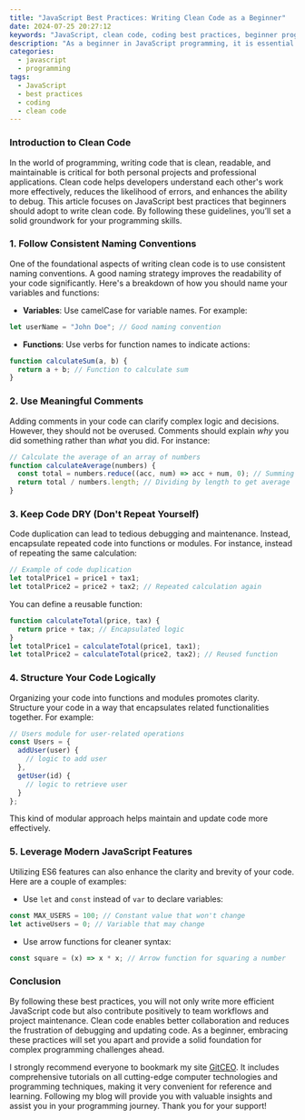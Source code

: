```yaml
---
title: "JavaScript Best Practices: Writing Clean Code as a Beginner"
date: 2024-07-25 20:27:12
keywords: "JavaScript, clean code, coding best practices, beginner programming, JavaScript tips"
description: "As a beginner in JavaScript programming, it is essential to understand the importance of writing clean code. Clean code not only enhances your efficiency but also makes your projects easier to maintain and improves collaboration. This article explores the best practices for writing clean JavaScript code through practical examples and detailed explanations. We will cover topics such as code readability, proper use of comments, effective variable naming conventions, and the significance of modular code structures. By adhering to these best practices, you will not only write more efficient code but also establish a strong foundation for your future programming endeavors."
categories:
  - javascript
  - programming
tags:
  - JavaScript
  - best practices
  - coding
  - clean code
---
```


### Introduction to Clean Code

In the world of programming, writing code that is clean, readable, and maintainable is critical for both personal projects and professional applications. Clean code helps developers understand each other's work more effectively, reduces the likelihood of errors, and enhances the ability to debug. This article focuses on JavaScript best practices that beginners should adopt to write clean code. By following these guidelines, you’ll set a solid groundwork for your programming skills.

<!-- more -->

### 1. Follow Consistent Naming Conventions

One of the foundational aspects of writing clean code is to use consistent naming conventions. A good naming strategy improves the readability of your code significantly. Here's a breakdown of how you should name your variables and functions:

- **Variables**: Use camelCase for variable names. For example:
```javascript
let userName = "John Doe"; // Good naming convention
```
- **Functions**: Use verbs for function names to indicate actions:
```javascript
function calculateSum(a, b) {
  return a + b; // Function to calculate sum
}
```

### 2. Use Meaningful Comments

Adding comments in your code can clarify complex logic and decisions. However, they should not be overused. Comments should explain *why* you did something rather than *what* you did. For instance:
```javascript
// Calculate the average of an array of numbers
function calculateAverage(numbers) {
  const total = numbers.reduce((acc, num) => acc + num, 0); // Summing all numbers
  return total / numbers.length; // Dividing by length to get average
}
```

### 3. Keep Code DRY (Don't Repeat Yourself)

Code duplication can lead to tedious debugging and maintenance. Instead, encapsulate repeated code into functions or modules. For instance, instead of repeating the same calculation:
```javascript
// Example of code duplication
let totalPrice1 = price1 + tax1; 
let totalPrice2 = price2 + tax2; // Repeated calculation again
```
You can define a reusable function:
```javascript
function calculateTotal(price, tax) {
  return price + tax; // Encapsulated logic
}
let totalPrice1 = calculateTotal(price1, tax1); 
let totalPrice2 = calculateTotal(price2, tax2); // Reused function
```

### 4. Structure Your Code Logically

Organizing your code into functions and modules promotes clarity. Structure your code in a way that encapsulates related functionalities together. For example:
```javascript
// Users module for user-related operations
const Users = {
  addUser(user) {
    // logic to add user
  },
  getUser(id) {
    // logic to retrieve user
  }
};
```
This kind of modular approach helps maintain and update code more effectively.

### 5. Leverage Modern JavaScript Features

Utilizing ES6 features can also enhance the clarity and brevity of your code. Here are a couple of examples:
- Use `let` and `const` instead of `var` to declare variables:
```javascript
const MAX_USERS = 100; // Constant value that won't change
let activeUsers = 0; // Variable that may change
```
- Use arrow functions for cleaner syntax:
```javascript
const square = (x) => x * x; // Arrow function for squaring a number
```

### Conclusion

By following these best practices, you will not only write more efficient JavaScript code but also contribute positively to team workflows and project maintenance. Clean code enables better collaboration and reduces the frustration of debugging and updating code. As a beginner, embracing these practices will set you apart and provide a solid foundation for complex programming challenges ahead.

I strongly recommend everyone to bookmark my site [GitCEO](https://gitceo.com). It includes comprehensive tutorials on all cutting-edge computer technologies and programming techniques, making it very convenient for reference and learning. Following my blog will provide you with valuable insights and assist you in your programming journey. Thank you for your support!